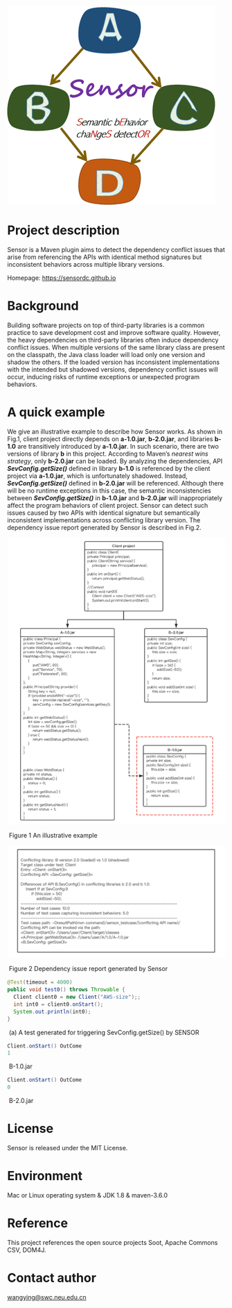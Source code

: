 &nbsp;&nbsp;&nbsp;&nbsp;&nbsp;&nbsp;&nbsp;&nbsp;&nbsp;&nbsp;&nbsp;&nbsp;&nbsp;&nbsp;&nbsp;&nbsp;&nbsp;&nbsp;&nbsp;&nbsp;&nbsp;&nbsp;&nbsp;&nbsp;&nbsp;&nbsp;&nbsp;&nbsp;&nbsp;&nbsp;&nbsp;&nbsp;&nbsp;&nbsp;&nbsp;&nbsp;&nbsp;&nbsp;&nbsp;&nbsp;&nbsp;&nbsp;&nbsp;&nbsp;&nbsp;&nbsp;&nbsp;![figure](https://github.com/SensorDC/Sensor/blob/master/Sensor%20logo2.png)

# Project description

Sensor is a Maven plugin aims to detect the dependency conflict issues that arise from referencing the APIs with identical method signatures but inconsistent behaviors across multiple library versions.

Homepage: https://sensordc.github.io

# Background 

Building software projects on top of third-party libraries is a common practice to save development cost and improve software quality.
However, the heavy dependencies on third-party libraries often induce dependency conflict issues. 
When multiple versions of the same library class are present on the classpath, the Java class loader will load only one version and shadow the others. 
If the loaded version has inconsistent implementations with the intended but shadowed versions, dependency conflict issues will occur, inducing risks of runtime exceptions or unexpected program behaviors.


# A quick example

We give an illustrative example to describe how Sensor works. As shown in Fig.1, client project directly depends on **a-1.0.jar**, **b-2.0.jar**, and libraries **b-1.0** are transitively introduced by **a-1.0.jar**. In such scenario, there are two versions of library **b** in this project. 
According to Maven’s _nearest wins strategy_, only **b-2.0.jar** can be loaded. By analyzing the dependencies, API **_SevConfig.getSize()_** defined in library **b-1.0** is referenced by the client project via **a-1.0.jar**, which is unfortunately shadowed. Instead, **_SevConfig.getSize()_** defined in **b-2.0.jar** will be referenced. 
Although there will be no runtime exceptions in this case, the semantic inconsistencies between **_SevConfig.getSize()_** in **b-1.0.jar** and **b-2.0.jar** will inappropriately affect the program behaviors of client project.
Sensor can detect such issues caused by two APIs with identical signature but semantically inconsistent implementations across conflicting library version. The dependency issue report generated by Sensor is described in Fig.2.

![example1](https://raw.githubusercontent.com/SensorDC/Sensor/master/example1.jpg)

​																Figure 1 An illustrative example

![example2](https://raw.githubusercontent.com/SensorDC/Sensor/master/example2.jpg)

​											Figure 2 Dependency issue report generated by Sensor


```java
@Test(timeout = 4000)
public void test0() throws Throwable {
  Client client0 = new Client("AWS-size");;
  int int0 = client0.onStart();
  System.out.println(int0);
}
```

​									(a) A test generated for triggering SevConfig.getSize() by SENSOR

```java
Client.onStart() OutCome
1
```

​																					B-1.0.jar

```java
Client.onStart() OutCome
0
```

​																					B-2.0.jar

# License

Sensor is released under the MIT License.

# Environment

Mac or Linux operating system & JDK 1.8 & maven-3.6.0

# Reference

This project references the open source projects Soot, Apache Commons CSV, DOM4J.

# Contact author

wangying@swc.neu.edu.cn
